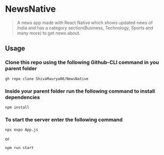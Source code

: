# NewsNative
> A news app made with React Native which shows updated news of India and has a category section(Business, Technology, Sports and many more) to get news about.


## Usage


### Clone this repo using the following Github-CLI command in you parent folder

```
gh repo clone ShivaMaurya06/NewsNative
```
### Inside your parent folder run the following command to install dependencies

```
npm install
```

### To start the server enter the following command

```
npx expo App.js    
```
or

```
npm run start
```
